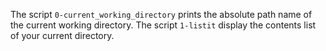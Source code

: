 The script `0-current_working_directory` prints the absolute path name of the current working directory.
The script `1-listit` display the contents list of your current directory.
